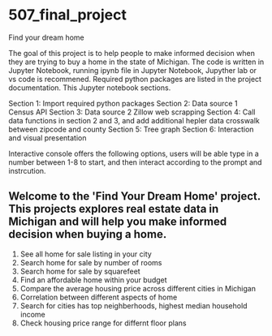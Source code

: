 # 507_final_project
Find your dream home

The goal of this project is to help people to make informed decision when they are trying to buy a home in the state of Michigan. The code is written in Jupyter Notebook, running ipynb file in Jupyter Notebook, Jupyther lab or vs code is recommened. Required python packages are listed in the project documentation. This Jupyter notebook sections.

Section 1: Import required python packages
Section 2: Data source 1 Census API
Section 3: Data source 2 Zillow web scrapping
Section 4: Call data functions in section 2 and 3, and add additional hepler data crosswalk between zipcode and county
Section 5: Tree graph
Section 6: Interaction and visual presentation

Interactive console offers the following options, users will be able type in a number between 1-8 to start, and then interact according to the prompt and instrcution.

Welcome to the 'Find Your Dream Home' project. This projects explores real estate data in Michigan and will help you make informed decision when buying a home.
----------------------------------------------------------------------------------------------------
1. See all home for sale listing in your city
2. Search home for sale by number of rooms
3. Search home for sale by squarefeet
4. Find an affordable home within your budget
5. Compare the average housing price across different cities in Michigan
6. Correlation between different aspects of home
7. Search for cities has top neighberhoods, highest median household income
8. Check housing price range for differnt floor plans
